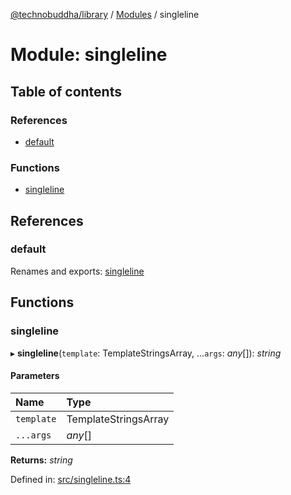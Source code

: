 [@technobuddha/library](../..) / [Modules](../Modules.md) / singleline

# Module: singleline

## Table of contents

### References

- [default](singleline.md#default)

### Functions

- [singleline](singleline.md#singleline)

## References

### default

Renames and exports: [singleline](singleline.md#singleline)

## Functions

### singleline

▸ **singleline**(`template`: TemplateStringsArray, ...`args`: *any*[]): *string*

#### Parameters

| Name | Type |
| :------ | :------ |
| `template` | TemplateStringsArray |
| `...args` | *any*[] |

**Returns:** *string*

Defined in: [src/singleline.ts:4](../src/singleline.ts#L4)
